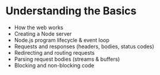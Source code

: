 # Understanding the Basics

- How the web works
- Creating a Node server
- Node.js program lifecycle & event loop
- Requests and responses (headers, bodies, status codes)
- Redirecting and routing requests 
- Parsing request bodies (streams & buffers)
- Blocking and non-blocking code